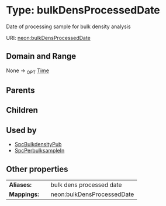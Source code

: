
# Type: bulkDensProcessedDate


Date of processing sample for bulk density analysis

URI: [neon:bulkDensProcessedDate](https://data.neonscience.org/bulkDensProcessedDate)


## Domain and Range

None ->  <sub>OPT</sub> [Time](types/Time.md)

## Parents


## Children


## Used by

 * [SpcBulkdensityPub](SpcBulkdensityPub.md)
 * [SpcPerbulksampleIn](SpcPerbulksampleIn.md)

## Other properties

|  |  |  |
| --- | --- | --- |
| **Aliases:** | | bulk dens processed date |
| **Mappings:** | | neon:bulkDensProcessedDate |

